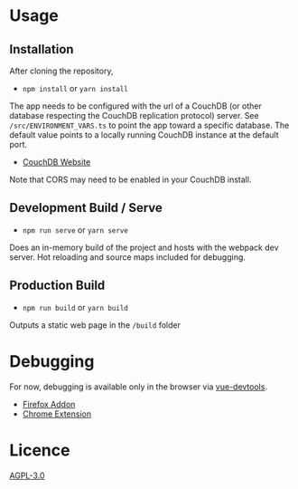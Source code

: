 # Usage

## Installation

After cloning the repository,

 - `npm install` or `yarn install`

 The app needs to be configured with the url of a CouchDB (or other database respecting the CouchDB replication protocol) server. See `/src/ENVIRONMENT_VARS.ts` to point the app toward a specific database. The default value points to a locally running CouchDB instance at the default port.

  - [CouchDB Website](http://couchdb.apache.org/)

  Note that CORS may need to be enabled in your CouchDB install.

## Development Build / Serve

 - `npm run serve` or `yarn serve`

Does an in-memory build of the project and hosts with the webpack dev server. Hot reloading and source maps included for debugging.

## Production Build

- `npm run build` or `yarn build`

Outputs a static web page in the `/build` folder

# Debugging

For now, debugging is available only in the browser via [vue-devtools](https://github.com/vuejs/vue-devtools).

 - [Firefox Addon](https://addons.mozilla.org/en-US/firefox/addon/vue-js-devtools/)
 - [Chrome Extension](https://chrome.google.com/webstore/detail/vuejs-devtools/nhdogjmejiglipccpnnnanhbledajbpd)



# Licence

[AGPL-3.0](https://opensource.org/licenses/AGPL-3.0)
